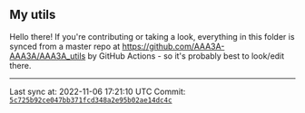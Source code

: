 ## My utils

Hello there! If you're contributing or taking a look, everything in this folder
is synced from a master repo at https://github.com/AAA3A-AAA3A/AAA3A_utils by GitHub Actions -
so it's probably best to look/edit there.

---

Last sync at: 2022-11-06 17:21:10 UTC
Commit: [`5c725b92ce047bb371fcd348a2e95b02ae14dc4c`](https://github.com/AAA3A-AAA3A/AAA3A_utils/commit/5c725b92ce047bb371fcd348a2e95b02ae14dc4c)
